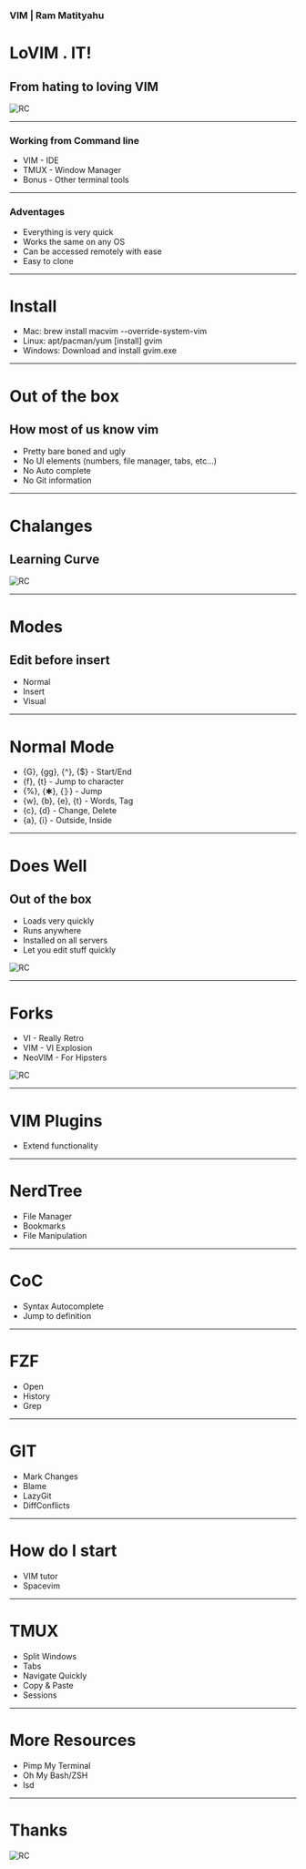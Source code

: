 <!-- theme: uncover -->

<!-- effect=fireworks -->
### VIM | Ram Matityahu
# LoVIM . IT!
## From hating to loving VIM
![RC](vim/mcvim.png)


---
<!-- fg=white bg=black -->
### Working from Command line
* VIM - IDE
* TMUX - Window Manager
* Bonus - Other terminal tools 
---

<!-- fg=green bg=black -->
### Adventages
* Everything is very quick
* Works the same on any OS
* Can be accessed remotely with ease
* Easy to clone

---

<!-- fg=blue bg=black -->
# Install
* Mac: brew install macvim --override-system-vim
* Linux: apt/pacman/yum [install] gvim
* Windows: Download and install gvim.exe

---
<!-- fg=red bg=black -->
<!-- Example: bash example/bare.sh -->

# Out of the box
## How most of us know vim
* Pretty bare boned and ugly
* No UI elements (numbers, file manager, tabs, etc...)
* No Auto complete
* No Git information

---

<!-- fg=red bg=black -->
# Chalanges
## Learning Curve

![RC](vim/curve.png)

---

<!-- fg=blue bg=black -->
# Modes
## Edit before insert
* Normal
* Insert
* Visual

---

<!-- fg=blue bg=black -->
# Normal Mode
* {G}, {gg}, {^}, {$} - Start/End
* {f}, {t} - Jump to character 
* {%}, {✱}, {⦄} - Jump
* {w}, {b}, {e}, {t} - Words, Tag
* {c}, {d} - Change, Delete 
* {a}, {i} - Outside, Inside

---

<!-- effect=stars -->
# Does Well
## Out of the box
* Loads very quickly
* Runs anywhere
* Installed on all servers
* Let you edit stuff quickly

![RC](vim/well.png)

---

<!-- fg=blue bg=black -->
# Forks
* VI - Really Retro
* VIM - VI Explosion
* NeoVIM - For Hipsters

![RC](vim/fork.jpg)

---

<!-- fg=blue bg=black -->
# VIM Plugins
* Extend functionality

---

<!-- fg=blue bg=black -->
# NerdTree
* File Manager
* Bookmarks
* File Manipulation

---
<!-- fg=blue bg=black -->
# CoC
* Syntax Autocomplete 
* Jump to definition

---
<!-- fg=blue bg=black -->
# FZF
* Open
* History
* Grep

---
<!-- fg=blue bg=black -->
# GIT
* Mark Changes
* Blame
* LazyGit
* DiffConflicts 

---
<!-- fg=blue bg=black -->
# How do I start
* VIM tutor
* Spacevim

---

<!-- fg=blue bg=black -->
# TMUX
* Split Windows
* Tabs
* Navigate Quickly
* Copy & Paste
* Sessions

---
<!-- fg=blue bg=black -->
# More Resources
* Pimp My Terminal
* Oh My Bash/ZSH
* lsd

---
<!-- effect=explosions -->
# Thanks
![RC](vim/vcita_logo.png)


